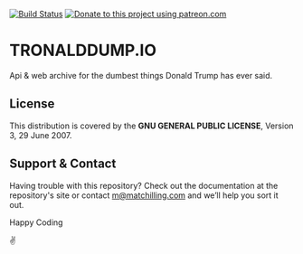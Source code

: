 [![Build Status](https://travis-ci.org/tronalddump-io/tronald-app.svg?branch=master)](https://travis-ci.org/tronalddump-io/tronald-app)
[![Donate to this project using patreon.com](https://img.shields.io/badge/patreon-donate-yellow.svg)](https://www.patreon.com/matchilling)

# TRONALDDUMP.IO

Api & web archive for the dumbest things Donald Trump has ever said.

## License

This distribution is covered by the **GNU GENERAL PUBLIC LICENSE**, Version 3, 29 June 2007.

## Support & Contact

Having trouble with this repository? Check out the documentation at the repository's site or contact m@matchilling.com and we’ll help you sort it out.

Happy Coding

:v:

